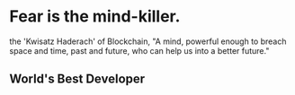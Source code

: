 # Fear is the mind-killer.
the 'Kwisatz Haderach' of Blockchain,
"A mind, powerful enough to breach space and time, past and future, who can help us into a better future."

## World's Best Developer


## 

<!--
**2-zoo1/2-zoo1** is a ✨ _special_ ✨ repository because its `README.md` (this file) appears on your GitHub profile.

Here are some ideas to get you started:

- 🔭 I’m currently working on ...
- 🌱 I’m currently learning ...
- 👯 I’m looking to collaborate on ...
- 🤔 I’m looking for help with ...
- 💬 Ask me about ...
- 📫 How to reach me: ...
- 😄 Pronouns: ...
- ⚡ Fun fact: ...
-->
